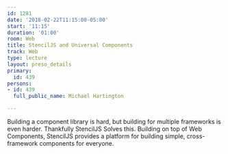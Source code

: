 ```yaml
---
id: 1281
date: '2018-02-22T11:15:00-05:00'
start: '11:15'
duration: '01:00'
room: Web
title: StencilJS and Universal Components
track: Web
type: lecture
layout: preso_details
primary:
  id: 439
persons:
- id: 439
  full_public_name: Michael Hartington

---
```

Building a component library is hard, but building for multiple frameworks is even harder. Thankfully StencilJS Solves this. Building on top of Web Components, StencilJS provides a platform for building simple, cross-framework components for everyone.